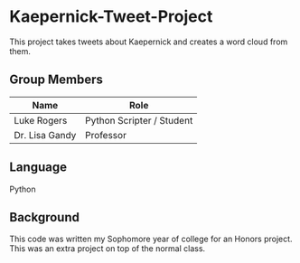# Kaepernick-Tweet-Project
This project takes tweets about Kaepernick and creates a word cloud from them. 
## Group Members
Name | Role
------------- | ------------- 
Luke Rogers   |  Python Scripter / Student            
Dr. Lisa Gandy |  Professor
## Language
Python
## Background
This code was written my Sophomore year of college for an Honors project. This was an extra project on top of the normal class. 
